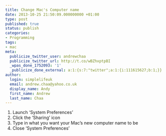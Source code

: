```yaml
---
title: Change Mac's Computer name
date: 2013-10-25 21:50:09.000000000 +01:00
type: post
published: true
status: publish
categories:
- Programming
tags:
- mac
meta:
  publicize_twitter_user: andrewchaa
  publicize_twitter_url: http://t.co/wBZhxptpBI
  _wpas_done_1752093: '1'
  _publicize_done_external: a:1:{s:7:"twitter";a:1:{i:111615627;b:1;}}
author:
  login: simplelifeuk
  email: andrew.chaa@yahoo.co.uk
  display_name: Andy
  first_name: Andrew
  last_name: Chaa
---
```

<ol>
<li>Launch ‘System Preferences’</li>
<li>Click the ‘Sharing’ icon</li>
<li>Type in what you want your Mac’s new computer name to be</li>
<li>Close ‘System Preferences’</li>
</ol>
